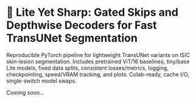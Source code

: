 # 🚀 Lite Yet Sharp: Gated Skips and Depthwise Decoders for Fast TransUNet Segmentation
Reproducible PyTorch pipeline for lightweight TransUNet variants on ISIC skin-lesion segmentation. Includes pretrained ViT/16 baselines, tiny/base Lite models, fixed data splits, consistent losses/metrics, logging, checkpointing, speed/VRAM tracking, and plots. Colab-ready, cache I/O, single-switch model swaps.

Coming soon...
